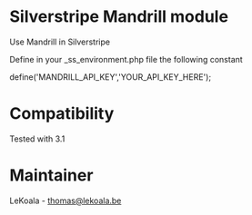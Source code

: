 Silverstripe Mandrill module
==================
Use Mandrill in Silverstripe

Define in your \_ss\_environment.php file the following constant

define('MANDRILL\_API\_KEY','YOUR_API_KEY_HERE');

Compatibility
==================
Tested with 3.1

Maintainer
==================
LeKoala - thomas@lekoala.be
